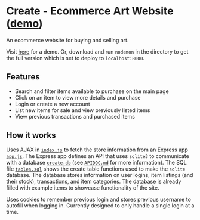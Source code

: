 # Create - Ecommerce Art Website ([demo](https://create-art-store.firebaseapp.com/))
An ecommerce website for buying and selling art.

Visit [here](https://create-art-store.web.app/) for a demo. Or, download and run `nodemon` in the directory to get the full version which is set to deploy to `localhost:8000`.

## Features

- Search and filter items available to purchase on the main page
- Click on an item to view more details and purchase
- Login or create a new account
- List new items for sale and view previously listed items
- View previous transactions and purchased items

## How it works

Uses AJAX in [`index.js`](public/index.js) to fetch the store information from an Express app [`app.js`](app.js). The Express app defines an API that uses `sqlite3` to communicate with a database [`create.db`](create.db) (see [`APIDOC.md`](APIDOC.md) for more information). The SQL file [`tables.sql`](tables.sql) shows the create table functions used to make the `sqlite` database. The database stores information on user logins, item listings (and their stock), transactions, and item categories. The database is already filled with example items to showcase functionality of the site. 

Uses cookies to remember previous login and stores previous username to autofill when logging in. Currently designed to only handle a single login at a time.

